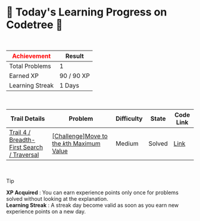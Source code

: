 # 🌲 Today's Learning Progress on Codetree 🌲

<br />

| <span style="color:red;display:block;text-align:center;"> **Achievement**</span> | Result |
|---|---|
|Total Problems| 1 |
| Earned XP | 90 / 90 XP |
| Learning Streak | 1 Days |

<br />

|Trail Details|Problem|Difficulty|State|Code Link|
|---|---|---|---|---|
|[Trail 4 / Breadth-First Search / Traversal](https://www.codetree.ai/trail-info/intermediate-low/)|[[Challenge]Move to the $k$th Maximum Value](https://www.codetree.ai/trails/complete/curated-cards/challenge-move-to-max-k-times/)|Medium|Solved|[Link](https://github.com/Bobbybrojo/DSA/blob/main/250901/Move%20to%20the%20%24k%24th%20Maximum%20Value/move-to-max-k-times.py)|


<br />

> [!TIP]
> **XP Acquired** : You can earn experience points only once for problems solved without looking at the explanation.  
> **Learning Streak** : A streak day become valid as soon as you earn new experience points on a new day.

